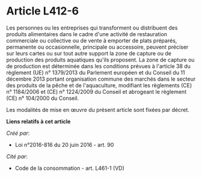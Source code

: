 # Article L412-6

Les personnes ou les entreprises qui transforment ou distribuent des produits alimentaires dans le cadre d'une activité de
restauration commerciale ou collective ou de vente à emporter de plats préparés, permanente ou occasionnelle, principale ou
accessoire, peuvent préciser sur leurs cartes ou sur tout autre support la zone de capture ou de production des produits
aquatiques qu'ils proposent. La zone de capture ou de production est déterminée dans les conditions prévues à l'article 38 du
règlement (UE) n° 1379/2013 du Parlement européen et du Conseil du 11 décembre 2013 portant organisation commune des marchés
dans le secteur des produits de la pêche et de l'aquaculture, modifiant les règlements (CE) n° 1184/2006 et (CE) n° 1224/2009
du Conseil et abrogeant le règlement (CE) n° 104/2000 du Conseil. 

Les modalités de mise en œuvre du présent article sont fixées par décret.

**Liens relatifs à cet article**

_Créé par_:

  - Loi n°2016-816 du 20 juin 2016 - art. 90

_Cité par_:

  - Code de la consommation - art. L461-1 (VD)
